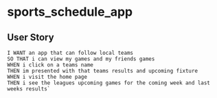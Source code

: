 # sports_schedule_app

## User Story

```As a user who plays sports
I WANT an app that can follow local teams 
SO THAT i can view my games and my friends games
WHEN i click on a teams name
THEN im presented with that teams results and upcoming fixture
WHEN i visit the home page
THEN i see the leagues upcoming games for the coming week and last weeks results`
